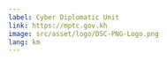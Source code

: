 ```yaml
---
label: Cyber Diplomatic Unit
link: https://mptc.gov.kh
image: src/asset/logo/DSC-PNG-Logo.png
lang: km
---
```

